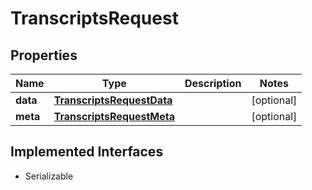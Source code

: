 

# TranscriptsRequest


## Properties

Name | Type | Description | Notes
------------ | ------------- | ------------- | -------------
**data** | [**TranscriptsRequestData**](TranscriptsRequestData.md) |  |  [optional]
**meta** | [**TranscriptsRequestMeta**](TranscriptsRequestMeta.md) |  |  [optional]


## Implemented Interfaces

* Serializable



